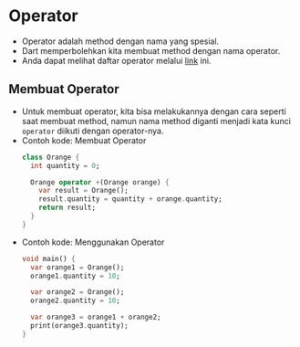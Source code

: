 # Operator
* Operator adalah method dengan nama yang spesial.
* Dart memperbolehkan kita membuat method dengan nama operator.
* Anda dapat melihat daftar operator melalui [link](https://www.notion.so/Daftar-Operator-b8549d3cf4ea427b995b5994d34dfbf8?pvs=4) ini.

## Membuat Operator
* Untuk membuat operator, kita bisa melakukannya dengan cara seperti saat membuat method, namun nama method diganti menjadi kata kunci ``` operator ``` diikuti dengan operator-nya.
* Contoh kode: Membuat Operator
  ```dart
  class Orange {
    int quantity = 0;

    Orange operator +(Orange orange) {
      var result = Orange();
      result.quantity = quantity + orange.quantity;
      return result;
    }
  }
  ```
* Contoh kode: Menggunakan Operator
  ```dart
  void main() {
    var orange1 = Orange();
    orange1.quantity = 10;

    var orange2 = Orange();
    orange2.quantity = 10;

    var orange3 = orange1 + orange2;
    print(orange3.quantity);
  }
  ```

